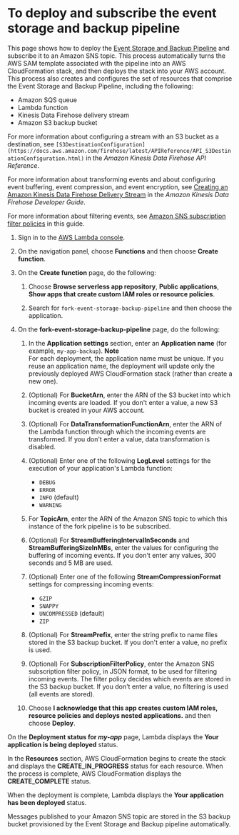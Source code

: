 # To deploy and subscribe the event storage and backup pipeline<a name="deploy-event-storage-backup-pipeline"></a>

This page shows how to deploy the [Event Storage and Backup Pipeline](sns-fork-pipeline-as-subscriber.md#sns-fork-event-storage-and-backup-pipeline) and subscribe it to an Amazon SNS topic\. This process automatically turns the AWS SAM template associated with the pipeline into an AWS CloudFormation stack, and then deploys the stack into your AWS account\. This process also creates and configures the set of resources that comprise the Event Storage and Backup Pipeline, including the following:
+ Amazon SQS queue
+ Lambda function
+ Kinesis Data Firehose delivery stream
+ Amazon S3 backup bucket

For more information about configuring a stream with an S3 bucket as a destination, see `[S3DestinationConfiguration](https://docs.aws.amazon.com/firehose/latest/APIReference/API_S3DestinationConfiguration.html)` in the *Amazon Kinesis Data Firehose API Reference*\.

For more information about transforming events and about configuring event buffering, event compression, and event encryption, see [Creating an Amazon Kinesis Data Firehose Delivery Stream](https://docs.aws.amazon.com/firehose/latest/dev/basic-create.html) in the *Amazon Kinesis Data Firehose Developer Guide*\.

For more information about filtering events, see [Amazon SNS subscription filter policies](sns-subscription-filter-policies.md) in this guide\.

1. Sign in to the [AWS Lambda console](https://console.aws.amazon.com/lambda/)\.

1. On the navigation panel, choose **Functions** and then choose **Create function**\.

1. On the **Create function** page, do the following:

   1. Choose **Browse serverless app repository**, **Public applications**, **Show apps that create custom IAM roles or resource policies**\.

   1. Search for `fork-event-storage-backup-pipeline` and then choose the application\.

1. On the **fork\-event\-storage\-backup\-pipeline** page, do the following:

   1. In the **Application settings** section, enter an **Application name** \(for example, `my-app-backup`\)\.
**Note**  
For each deployment, the application name must be unique\. If you reuse an application name, the deployment will update only the previously deployed AWS CloudFormation stack \(rather than create a new one\)\.

   1. \(Optional\) For **BucketArn**, enter the ARN of the S3 bucket into which incoming events are loaded\. If you don't enter a value, a new S3 bucket is created in your AWS account\.

   1. \(Optional\) For **DataTransformationFunctionArn**, enter the ARN of the Lambda function through which the incoming events are transformed\. If you don't enter a value, data transformation is disabled\.

   1. \(Optional\) Enter one of the following **LogLevel** settings for the execution of your application's Lambda function:
      + `DEBUG`
      + `ERROR`
      + `INFO` \(default\)
      + `WARNING`

   1. For **TopicArn**, enter the ARN of the Amazon SNS topic to which this instance of the fork pipeline is to be subscribed\.

   1. \(Optional\) For **StreamBufferingIntervalInSeconds** and **StreamBufferingSizeInMBs**, enter the values for configuring the buffering of incoming events\. If you don't enter any values, 300 seconds and 5 MB are used\.

   1. \(Optional\) Enter one of the following **StreamCompressionFormat** settings for compressing incoming events:
      + `GZIP`
      + `SNAPPY`
      + `UNCOMPRESSED` \(default\)
      + `ZIP`

   1. \(Optional\) For **StreamPrefix**, enter the string prefix to name files stored in the S3 backup bucket\. If you don't enter a value, no prefix is used\.

   1. \(Optional\) For **SubscriptionFilterPolicy**, enter the Amazon SNS subscription filter policy, in JSON format, to be used for filtering incoming events\. The filter policy decides which events are stored in the S3 backup bucket\. If you don't enter a value, no filtering is used \(all events are stored\)\.

   1. Choose **I acknowledge that this app creates custom IAM roles, resource policies and deploys nested applications\.** and then choose **Deploy**\.

On the **Deployment status for *my\-app*** page, Lambda displays the **Your application is being deployed** status\.

In the **Resources** section, AWS CloudFormation begins to create the stack and displays the **CREATE\_IN\_PROGRESS** status for each resource\. When the process is complete, AWS CloudFormation displays the **CREATE\_COMPLETE** status\.

When the deployment is complete, Lambda displays the **Your application has been deployed** status\.

Messages published to your Amazon SNS topic are stored in the S3 backup bucket provisioned by the Event Storage and Backup pipeline automatically\.